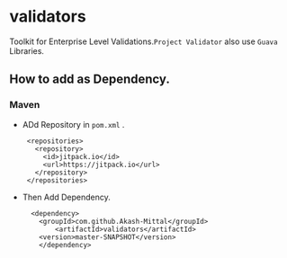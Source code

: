 # validators

Toolkit for Enterprise Level Validations.`Project Validator` also use `Guava` Libraries.


## How to add as Dependency.

### Maven
    
 * ADd Repository in `pom.xml` .
    
        <repositories>
          <repository>
            <id>jitpack.io</id>
            <url>https://jitpack.io</url>
          </repository>
        </repositories>

* Then Add Dependency.  

      	<dependency>
          <groupId>com.github.Akash-Mittal</groupId>
              <artifactId>validators</artifactId>
          <version>master-SNAPSHOT</version>
    	  </dependency>
